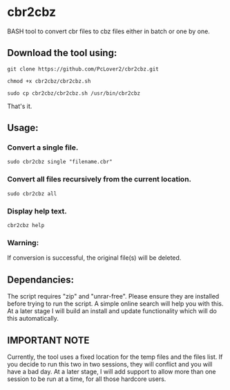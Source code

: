 # cbr2cbz

BASH tool to convert cbr files to cbz files either in batch or one by one.

## Download the tool using:
```shell
git clone https://github.com/PcLover2/cbr2cbz.git
```
```shell
chmod +x cbr2cbz/cbr2cbz.sh
```
```shell
sudo cp cbr2cbz/cbr2cbz.sh /usr/bin/cbr2cbz
```
That's it.

## Usage: 

### Convert a single file.
```shell
sudo cbr2cbz single "filename.cbr"
```
### Convert all files recursively from the current location.
```shell
sudo cbr2cbz all
```
### Display help text.
```shell
cbr2cbz help
```
### Warning: 

If conversion is successful, the original file(s) will be deleted.

## Dependancies:

The script requires "zip" and "unrar-free". Please ensure they are installed before trying to run the script. A simple online search will help you with this. At a later stage I will build an install and update functionality which will do this automatically.

## IMPORTANT NOTE

Currently, the tool uses a fixed location for the temp files and the files list. If you decide to run this two in two sessions, they will conflict and you will have a bad day. At a later stage, I will add support to allow more than one session to be run at a time, for all those hardcore users.
